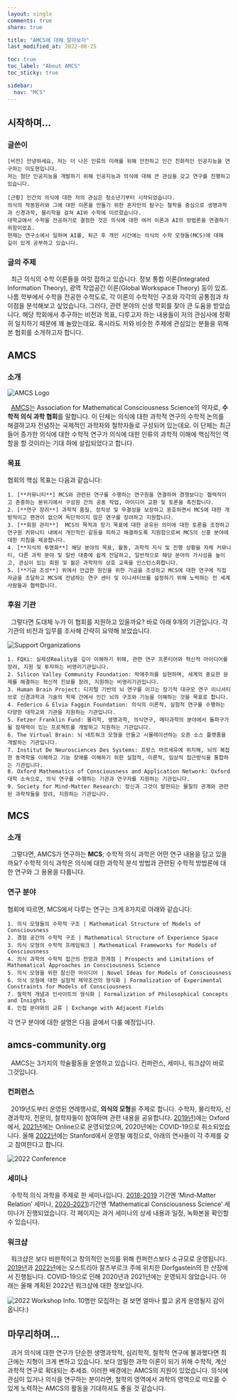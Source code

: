 ```yaml
---
layout: single
comments: true
share: true

title: "AMCS에 대해 알아보자"
last_modified_at: 2022-08-25

toc: true
toc_label: "About AMCS"
toc_sticky: true	

sidebar:
  nav: "MCS"
---
```


## 시작하며…
### 글쓴이
```
[비전] 안녕하세요, 저는 더 나은 인류의 미래를 위해 안전하고 인간 친화적인 인공지능을 연구하는 이도현입니다.   
저는 첨단 인공지능을 개발하기 위해 인공지능과 의식에 대해 큰 관심을 갖고 연구를 진행하고 있습니다.   

[근황] 인간의 의식에 대한 저의 관심은 청소년기부터 시작되었습니다.   
의식의 작동원리와 그에 대한 이론을 만들기 위한 혼자만의 탐구는 철학을 중심으로 생명과학과 신경과학, 물리학을 걸쳐 AI와 수학에 이르렀습니다.  
대학교에서 수학을 전공하기로 결정한 것은 의식에 대한 여러 이론과 AI의 방법론을 연결하기 위함이었죠.   
현재는 연구소에서 일하며 AI를, 퇴근 후 개인 시간에는 의식의 수학 모형들(MCS)에 대해 깊이 있게 공부하고 있습니다.  
```

### 글의 주제
&nbsp; 최근 의식의 수학 이론들을 여럿 접하고 있습니다. 정보 통합 이론(Integrated Information Theory), 광역 작업공간 이론(Global Workspace Theory) 등이 있죠. 나름 학부에서 수학을 전공한 수학도로, 각 이론의 수학적인 구조와 각각의 공통점과 차이점을 분석해보고 싶었습니다. 그러다, 관련 분야의 신생 학회를 찾아 큰 도움을 받았습니다. 해당 학회에서 추구하는 비전과 목표, 다루고자 하는 내용들이 저의 관심사에 정확히 일치하기 때문에 꽤 놀랐는데요. 혹시라도 저와 비슷한 주제에 관심있는 분들을 위해 본 협회를 소개하고자 합니다.

## AMCS
### 소개

![AMCS Logo](/assets/images/amcs/img1.png)

&nbsp; [AMCS](https://amcs-community.org/)는 Association for Mathematical Consciousness Science의 약자로, **수학적 의식 과학 협회**를 말합니다. 이 단체는 의식에 대한 과학적 연구의 수학적 논의를 해결하고자 전념하는 국제적인 과학자와 철학자들로 구성되어 있는데요. 이 단체는 최근들어 증가한 의식에 대한 수학적 연구가 의식에 대한 인류의 과학적 이해에 핵심적인 역할을 할 것이라는 기대 하에 설립되었다고 합니다.

### 목표
협회의 핵심 목표는 다음과 같습니다:

	1. [**커뮤니티**] MCS와 관련된 연구를 수행하는 연구원을 연결하여 경쟁보다는 협력적이고 존중하는 분위기에서 구성원 간의 공동 작업, 아이디어 교환 및 토론을 촉진합니다.
	2. [**연구 장려**] 과학적 품질, 정직성 및 무결성을 보장하고 옹호하면서 MCS에 대한 개방적이고 편견이 없으며 독단적이지 않은 연구를 장려하고 지원합니다.
	3. [**회원 관리**]  MCS의 목적과 장기 목표에 대한 공유된 의미에 대한 토론을 조정하고 연구원 커뮤니티 내에서 개인적인 갈등을 피하고 해결하도록 지원함으로써 MCS의 신흥 분야에 대한 지침을 제공합니다.
	4. [**지식의 투명화**] 해당 분야의 목표, 활동, 과학적 지식 및 진행 상황을 자체 커뮤니티, 다른 과학 분야 및 일반 대중에 쉽게 전달하고, 일반적으로 해당 분야의 가시성을 높이고, 관심이 있는 회원 및 젊은 과학자의 상호 교육을 인스턴스화합니다. 
	5. [**기금 조성**] 위에서 언급한 원인을 위한 기금을 조성하고 MCS에 대한 연구에 직접 자금을 조달하고 MCS에 전념하는 연구 센터 및 이니셔티브를 설정하기 위해 노력하는 전 세계 사람들과 협력합니다.

### 후원 기관
&nbsp; 그렇다면 도대체 누가 이 협회를 지원하고 있을까요? 바로 아래 9개의 기관입니다. 각 기관의 비전과 임무를 조사해 간략히 요약해 보았습니다.

![Support Organizations](/assets/images/amcs/img2.png)

	1. FQXi: 실제성Reality을 깊이 이해하기 위해, 관련 연구 프론티어와 혁신적 아이디어를 장려, 지원 및 투자하는 비영리기관입니다.
	2. Silicon Valley Community Foundation: 박애주의를 실현하며, 세계의 중요한 문제를 해결하는 혁신적 진보를 장려, 지원하는 비영리기관입니다.
	3. Human Brain Project: 디지털 기반의 뇌 연구를 이끄는 장기적 대규모 연구 이니셔티브로 신경과학과 기술의 학제 간에서 인간 뇌의 구조와 기능을 이해하는 것을 목표로 합니다.
	4. Federico & Elvia Faggin Foundation: 의식의 이론적, 실험적 연구를 수행하는 다양한 대학교와 기관을 지원하는 기관입니다.
	5. Fetzer Franklin Fund: 물리학, 생명과학, 의식연구, 메타과학의 분야에서 돌파구가 될 잠재력이 있는 프로젝트를 개발하고 지원하는 기관입니다.
	6. The Virtual Brain: 뇌 네트워크 모형을 만들고 시뮬레이션하는 오픈 소스 플랫폼을 개발하는 기관입니다.
	7. Institut De Neurosciences Des Systems: 프랑스 마르세유에 위치해, 뇌의 복잡한 동역학을 이해하고 기능 장애를 이해하기 위한 실험적, 이론적, 임상적 접근방식을 통합하는 기관입니다.
	8. Oxford Mathematics of Consciousness and Application Network: Oxford 대학 소속으로, 의식 연구를 수행하는 기관과 연구자를 지원하는 기관입니다.
	9. Society for Mind-Matter Research: 정신과 그것이 발현되는 물질의 관계와 관련된 과학작들을 장려, 지원하는 기관입니다.

## MCS
### 소개

&nbsp; 그렇다면, AMCS가 연구하는 **MCS**; 수학적 의식 과학은 어떤 연구 내용을 담고 있을까요? 수학적 의식 과학은 의식에 대한 과학적 분석 방법과 관련된 수학적 방법론에 대한 연구와 그 용용을 다룹니다.

### 연구 분야
협회에 따르면, MCS에서 다루는 연구는 크게 8가지로 아래와 같습니다: 

	1. 의식 모형들의 수학적 구조 | Mathematical Structure of Models of Consciousness
	2. 경험 공간의 수학적 구조 | Mathematical Structure of Experience Space
	3. 의식 모형의 수학적 프레임워크 | Mathematical Frameworks for Models of Consciousness
	4. 의식 과학의 수학적 접근의 전망과 한계점 | Prospects and Limitations of Mathematical Approaches in Consciousness Science
	5. 의식 모형을 위한 참신한 아이디어 | Novel Ideas for Models of Consciousness
	6. 의식 모형에 대한 실험적 제약조건의 형식화 | Formalization of Experimental Constraints for Models of Consciousness
	7. 철학적 개념과 인사이트의 형식화 | Formalization of Philosophical Concepts and Insights
	8. 인접 분야와의 교류 | Exchange with Adjacent Fields

각 연구 분야에 대한 설명은 다음 글에서 다룰 예정입니다. 

## amcs-community.org
&nbsp; AMCS는 3가지의 학술활동을 운영하고 있습니다. 컨퍼런스, 세미나, 워크샵이 바로 그것입니다.  

### 컨퍼런스
&nbsp; 2019년도부터 운영된 연례행사로, **의식의 모형**을 주제로 합니다. 수학자, 물리학자, 신경과학자, 전문의, 철학자들이 참여하며 관련 내용을 공유합니다. [2019년](https://www.models-of-consciousness.org/))에는 Oxford에서, [2021년](https://amcs-community.org/events/moc2-2021/)에는 Online으로 운영되었으며, 2020년에는 COVID-19으로 취소되었습니다. 올해 [2022년](https://amcs-community.org/events/moc-3-2022/)에는 Stanford에서 운영될 예정으로, 아래의 연사들이 각 주제를 갖고 참여한다고 합니다.

![2022 Conference](/assets/images/amcs/img3.png)

### 세미나
&nbsp; 수학적 의식 과학을 주제로 한 세미나입니다. [2018-2019](https://seminar.math-consciousness.org/index.html) 기간엔 ‘Mind-Matter Relation’ 세미나, [2020-2021](https://www.mind-matter-relation.org/))기간엔 ‘Mathematical Consciousness Science’ 세미나가 진행되었습니다. 각 페이지는 과거 세미나의 상세 내용과 일정, 녹화본을 확인할 수 있습니다.
 
### 워크샵
&nbsp; 워크샵은 보다 비판적이고 창의적인 논의를 위해 컨퍼런스보다 소규모로 운영됩니다. [2019년](https://2019.modelling-consciousness.org/)과 [2022년](https://amcs-community.org/events/cabin-workshop-2022/)에는 오스트리아 잘츠부르크 주에 위치한 Dorfgastein의 한 산장에서 진행됩니다. COVID-19으로 인해 2020년과 2021년에는 운영되지 않았습니다. 아래는 올해 계획된 2022년 워크샵에 대한 정보입니다.

![2022 Workshop Info.](/assets/images/amcs/img4.png)
10명만 모집하는 걸 보면 얼마나 짧고 굵게 운영될지 감이 옵니다:) 
 
## 마무리하며…
&nbsp; 과거 의식에 대한 연구가 단순한 생명과학적, 심리학적, 철학적 연구에 불과했다면 최근에는 지형이 크게 변하고 있습니다. 보다 엄밀한 과학 이론이 되기 위해 수학적, 계산과학적 연구로 확대되는 추세죠. 이러한 배경에는 AMCS의 지원이 있었습니다. 의식에 관심이 있거나 의식을 연구하는 분이라면, 철학의 영역에서 과학의 영역으로 떠오를 수 있게 노력하는 AMCS의 활동을 기대하셔도 좋을 것 같습니다.
